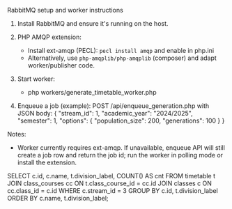 RabbitMQ setup and worker instructions

1. Install RabbitMQ and ensure it's running on the host.

2. PHP AMQP extension:
   - Install ext-amqp (PECL): `pecl install amqp` and enable in php.ini
   - Alternatively, use `php-amqplib/php-amqplib` (composer) and adapt worker/publisher code.

3. Start worker:
   - php workers/generate_timetable_worker.php

4. Enqueue a job (example):
   POST /api/enqueue_generation.php with JSON body:
   {
     "stream_id": 1,
     "academic_year": "2024/2025",
     "semester": 1,
     "options": { "population_size": 200, "generations": 100 }
   }

Notes:
- Worker currently requires ext-amqp. If unavailable, enqueue API will still create a job row and return the job id; run the worker in polling mode or install the extension.



SELECT c.id, c.name, t.division_label, COUNT() AS cnt
FROM timetable t
JOIN class_courses cc ON t.class_course_id = cc.id
JOIN classes c ON cc.class_id = c.id
WHERE c.stream_id = 3
GROUP BY c.id, t.division_label
ORDER BY c.name, t.division_label;